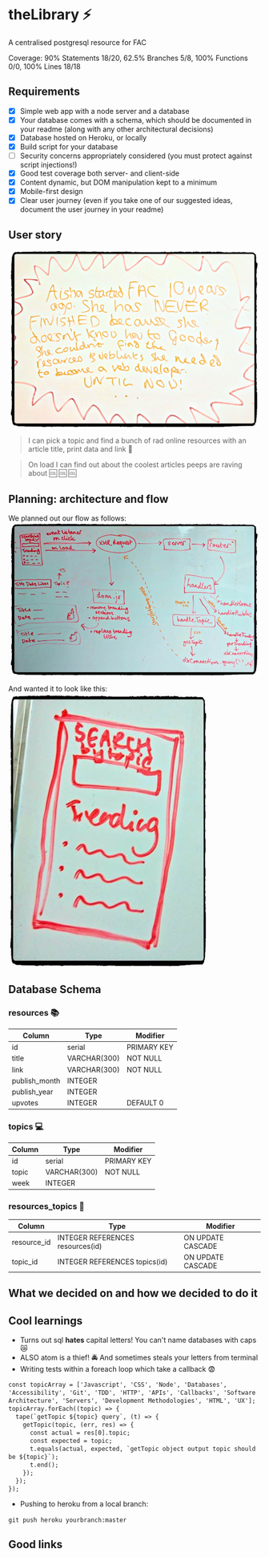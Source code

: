 # theLibrary :zap:
A centralised postgresql resource for FAC

Coverage: 90% Statements 18/20, 62.5% Branches 5/8, 100% Functions 0/0, 100% Lines 18/18

## Requirements

- [x] Simple web app with a node server and a database
- [x] Your database comes with a schema, which should be documented in your readme (along with any other architectural decisions)
- [x] Database hosted on Heroku, or locally
- [x] Build script for your database
- [ ] Security concerns appropriately considered (you must protect against script injections!)
- [x] Good test coverage both server- and client-side
- [x] Content dynamic, but DOM manipulation kept to a minimum
- [x] Mobile-first design
- [x] Clear user journey (even if you take one of our suggested ideas, document the user journey in your readme)

## User story
![](./readme_assets/user_story.jpg)
> I can pick a topic and find a bunch of rad online resources with an article title, print data and link :link:

> On load I can find out about the coolest articles peeps are raving about :cool: :cool: :cool:
## Planning: architecture and flow

We planned out our flow as follows:
![](./readme_assets/flow.jpg)

And wanted it to look like this:
![](./readme_assets/wire_frame.jpg)


## Database Schema

### resources  :books:
| Column | Type| Modifier |
| -------- | -------- | -------- |
| id     | serial     |   PRIMARY KEY   |
| title   |  VARCHAR(300) |   NOT NULL  |
| link   |  VARCHAR(300) |  NOT NULL   |
| publish_month    |  INTEGER |     |
| publish_year     |  INTEGER |      |
| upvotes     | INTEGER  |   DEFAULT 0  |

### topics  :computer:
| Column | Type| Modifier |
| -------- | -------- | -------- |
| id     | serial     |   PRIMARY KEY   |
| topic   |  VARCHAR(300) |   NOT NULL  |
| week   |  INTEGER |     |

### resources_topics  :bookmark_tabs:
| Column | Type| Modifier |
| -------- | -------- | -------- |
| resource_id    | INTEGER REFERENCES resources(id)    |   ON UPDATE CASCADE   |
| topic_id   |  INTEGER REFERENCES topics(id) |   ON UPDATE CASCADE  |


## What we decided on and how we decided to do it

## Cool learnings
* Turns out sql **hates** capital letters! You can't name databases with caps :crying_cat_face:
* ALSO atom is a thief! :oncoming_police_car: And sometimes steals your letters from terminal
* Writing tests within a foreach loop which take a callback :fearful:
 ```
 const topicArray = ['Javascript', 'CSS', 'Node', 'Databases', 'Accessibility', 'Git', 'TDD', 'HTTP', 'APIs', 'Callbacks', 'Software Architecture', 'Servers', 'Development Methodologies', 'HTML', 'UX'];
 topicArray.forEach((topic) => {
   tape(`getTopic ${topic} query`, (t) => {
     getTopic(topic, (err, res) => {
       const actual = res[0].topic;
       const expected = topic;
       t.equals(actual, expected, `getTopic object output topic should be ${topic}`);
       t.end();
     });
   });
 });
```

* Pushing to heroku from a local branch:

```git push heroku yourbranch:master```

## Good links
